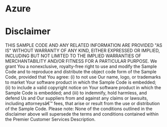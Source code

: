 # Azure



# Disclaimer
   THIS SAMPLE CODE AND ANY RELATED INFORMATION ARE PROVIDED "AS IS" WITHOUT WARRANTY OF ANY KIND, EITHER EXPRESSED OR IMPLIED,
    INCLUDING BUT NOT LIMITED TO THE IMPLIED WARRANTIES OF MERCHANTABILITY AND/OR FITNESS FOR A PARTICULAR PURPOSE.
    We grant You a nonexclusive, royalty-free right to use and modify the Sample Code and to reproduce and distribute the object
    code form of the Sample Code, provided that You agree: (i) to not use Our name, logo, or trademarks to market Your software
    product in which the Sample Code is embedded; (ii) to include a valid copyright notice on Your software product in which the
    Sample Code is embedded; and (iii) to indemnify, hold harmless, and defend Us and Our suppliers from and against any claims
    or lawsuits, including attorneysâ€™ fees, that arise or result from the use or distribution of the Sample Code.
    Please note: None of the conditions outlined in the disclaimer above will supersede the terms and conditions contained within
    the Premier Customer Services Description.